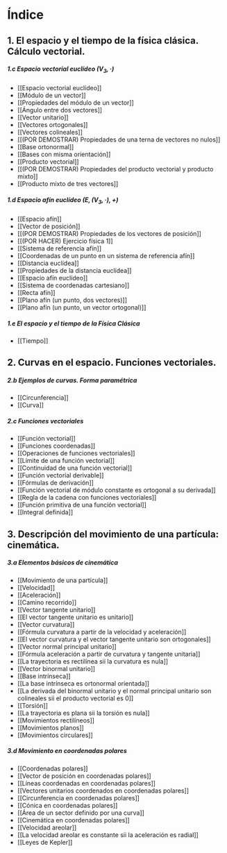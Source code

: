 # Índice
## 1. El espacio y el tiempo de la física clásica. Cálculo vectorial.
##### 1.c Espacio vectorial euclídeo $(V_3, ·)$
- [[Espacio vectorial euclídeo]]
- [[Módulo de un vector]]
- [[Propiedades del módulo de un vector]]
- [[Ángulo entre dos vectores]]
- [[Vector unitario]]
- [[Vectores ortogonales]]
- [[Vectores colineales]]
- [[(POR DEMOSTRAR) Propiedades de una terna de vectores no nulos]]
- [[Base ortonormal]]
- [[Bases con misma orientación]]
- [[Producto vectorial]]
- [[(POR DEMOSTRAR) Propiedades del producto vectorial y producto mixto]]
- [[Producto mixto de tres vectores]]
##### 1.d Espacio afín euclídeo $(E, (V_3, ·), +)$
- [[Espacio afín]]
- [[Vector de posición]]
- [[(POR DEMOSTRAR) Propiedades de los vectores de posición]]
- [[(POR HACER) Ejercicio física 1]]
- [[Sistema de referencia afín]]
- [[Coordenadas de un punto en un sistema de referencia afín]]
- [[Distancia euclídea]]
- [[Propiedades de la distancia euclídea]]
- [[Espacio afín euclídeo]]
- [[Sistema de coordenadas cartesiano]]
- [[Recta afín]]
- [[Plano afín (un punto, dos vectores)]]
- [[Plano afín (un punto, un vector ortogonal)]]
##### 1.e El espacio y el tiempo de la Física Clásica
- [[Tiempo]]
## 2. Curvas en el espacio. Funciones vectoriales.
##### 2.b Ejemplos de curvas. Forma paramétrica
- [[Circunferencia]]
- [[Curva]]
##### 2.c Funciones vectoriales
- [[Función vectorial]]
- [[Funciones coordenadas]]
- [[Operaciones de funciones vectoriales]]
- [[Límite de una función vectorial]]
- [[Continuidad de una función vectorial]]
- [[Función vectorial derivable]]
- [[Fórmulas de derivación]]
- [[Función vectorial de módulo constante es ortogonal a su derivada]]
- [[Regla de la cadena con funciones vectoriales]]
- [[Función primitiva de una función vectorial]]
- [[Integral definida]]
## 3. Descripción del movimiento de una partícula: cinemática.
##### 3.a Elementos básicos de cinemática
- [[Movimiento de una partícula]]
- [[Velocidad]]
- [[Aceleración]]
- [[Camino recorrido]]
- [[Vector tangente unitario]]
- [[El vector tangente unitario es unitario]]
- [[Vector curvatura]]
- [[Fórmula curvatura a partir de la velocidad y aceleración]]
- [[El vector curvatura y el vector tangente unitario son ortogonales]]
- [[Vector normal principal unitario]]
- [[Fórmula aceleración a partir de curvatura y tangente unitaria]]
- [[La trayectoria es rectilínea sii la curvatura es nula]]
- [[Vector binormal unitario]]
- [[Base intrínseca]]
- [[La base intrínseca es ortonormal orientada]]
- [[La derivada del binormal unitario y el normal principal unitario son colineales sii el producto vectorial es 0]]
- [[Torsión]]
- [[La trayectoria es plana sii la torsión es nula]]
- [[Movimientos rectilíneos]]
- [[Movimientos planos]]
- [[Movimientos circulares]]
##### 3.d Movimiento en coordenadas polares
- [[Coordenadas polares]]
- [[Vector de posición en coordenadas polares]]
- [[Líneas coordenadas en coordenadas polares]]
- [[Vectores unitarios coordenados en coordenadas polares]]
- [[Circunferencia en coordenadas polares]]
- [[Cónica en coordenadas polares]]
- [[Área de un sector definido por una curva]]
- [[Cinemática en coordenadas polares]]
- [[Velocidad areolar]]
- [[La velocidad areolar es constante sii la aceleración es radial]]
- [[Leyes de Kepler]]
